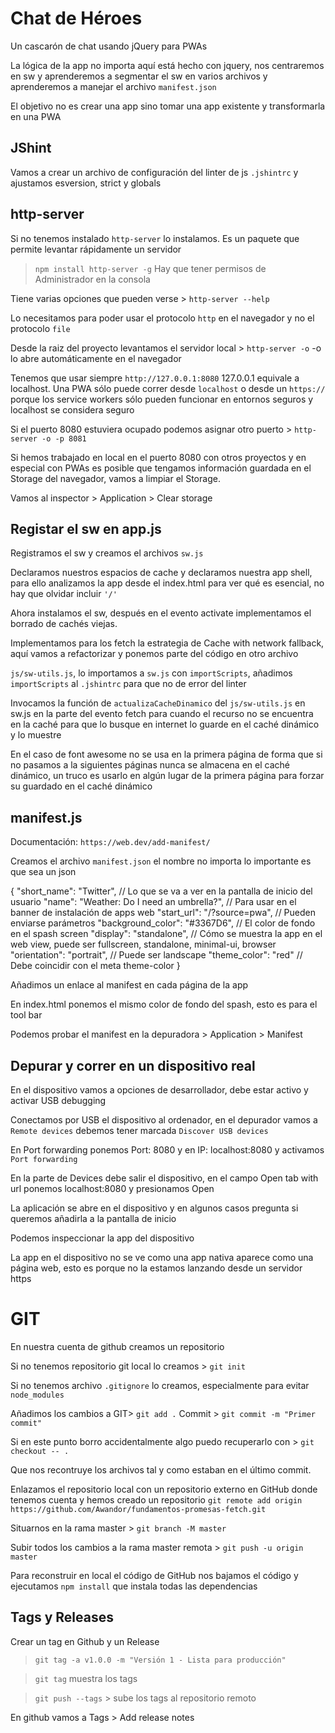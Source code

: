 # Chat de Héroes

Un cascarón de chat usando jQuery para PWAs

La lógica de la app no importa aquí está hecho con jquery, nos centraremos en sw y aprenderemos a segmentar el sw en varios archivos
y aprenderemos a manejar el archivo `manifest.json`

El objetivo no es crear una app sino tomar una app existente y transformarla en una PWA

## JShint

Vamos a crear un archivo de configuración del linter de js `.jshintrc` y ajustamos esversion, strict y globals


## http-server

Si no tenemos instalado `http-server` lo instalamos. Es un paquete que permite levantar rápidamente un servidor

> `npm install http-server -g` Hay que tener permisos de Administrador en la consola

Tiene varias opciones que pueden verse > `http-server --help`

Lo necesitamos para poder usar el protocolo `http` en el navegador y no el protocolo `file`

Desde la raiz del proyecto levantamos el servidor local > `http-server -o` -o lo abre automáticamente en el navegador

Tenemos que usar siempre `http://127.0.0.1:8080` 127.0.0.1 equivale a localhost. Una PWA sólo puede correr desde `localhost` o desde un `https://`
porque los service workers sólo pueden funcionar en entornos seguros y localhost se considera seguro

Si el puerto 8080 estuviera ocupado podemos asignar otro puerto > `http-server -o -p 8081`

Si hemos trabajado en local en el puerto 8080 con otros proyectos y en especial con PWAs es posible que tengamos información guardada en el Storage
del navegador, vamos a limpiar el Storage.

Vamos al inspector > Application > Clear storage

## Registar el sw en app.js

Registramos el sw y creamos el archivos `sw.js`

Declaramos nuestros espacios de cache y declaramos nuestra app shell, para ello analizamos la app desde el index.html para ver qué es esencial,
no hay que olvidar incluir `'/'`

Ahora instalamos el sw, después en el evento activate implementamos el borrado de cachés viejas.

Implementamos para los fetch la estrategia de Cache with network fallback, aquí vamos a refactorizar y ponemos parte del código en otro archivo

`js/sw-utils.js`, lo importamos a `sw.js` con `importScripts`, añadimos `importScripts` al `.jshintrc` para que no de error del linter

Invocamos la función de `actualizaCacheDinamico` del `js/sw-utils.js` en sw.js en la parte del evento fetch para cuando el recurso no se
encuentra en la caché para que lo busque en internet lo guarde en el caché dinámico y lo muestre

En el caso de font awesome no se usa en la primera página de forma que si no pasamos a la siguientes páginas nunca se almacena en el caché dinámico,
un truco es usarlo en algún lugar de la primera página para forzar su guardado en el caché dinámico

## manifest.js

Documentación: `https://web.dev/add-manifest/`

Creamos el archivo `manifest.json` el nombre no importa lo importante es que sea un json

{
  "short_name": "Twitter", // Lo que se va a ver en la pantalla de inicio del usuario
  "name": "Weather: Do I need an umbrella?", // Para usar en el banner de instalación de apps web
  "start_url": "/?source=pwa", // Pueden enviarse parámetros
  "background_color": "#3367D6", // El color de fondo en el spash screen
  "display": "standalone", // Cómo se muestra la app en el web view, puede ser fullscreen, standalone, minimal-ui, browser
  "orientation": "portrait", // Puede ser landscape
  "theme_color": "red" // Debe coincidir con el meta theme-color
}

Añadimos un enlace al manifest en cada página de la app <link rel="manifest" href="manifest.json">

En index.html ponemos <meta name="theme-color" content="#3498db"> el mismo color de fondo del spash, esto es para el tool bar

Podemos probar el manifest en la depuradora > Application > Manifest


## Depurar y correr en un dispositivo real

En el dispositivo vamos a opciones de desarrollador, debe estar activo y activar USB debugging

Conectamos por USB el dispositivo al ordenador, en el depurador vamos a `Remote devices` debemos tener marcada `Discover USB devices`

En Port forwarding ponemos Port: 8080 y en IP: localhost:8080 y activamos `Port forwarding`

En la parte de Devices debe salir el dispositivo, en el campo Open tab with url ponemos localhost:8080 y presionamos Open

La aplicación se abre en el dispositivo y en algunos casos pregunta si queremos añadirla a la pantalla de inicio

Podemos inspeccionar la app del dispositivo

La app en el dispositivo no se ve como una app nativa aparece como una página web, esto es porque no la estamos lanzando desde
un servidor https











# GIT

En nuestra cuenta de github creamos un repositorio

Si no tenemos repositorio git local lo creamos > `git init`

Si no tenemos archivo `.gitignore` lo creamos, especialmente para evitar `node_modules`

Añadimos los cambios a GIT> `git add .`
Commit > `git commit -m "Primer commit"`

Si en este punto borro accidentalmente algo puedo recuperarlo con > `git checkout -- .`

Que nos recontruye los archivos tal y como estaban en el último commit.

Enlazamos el repositorio local con un repositorio externo en GitHub donde tenemos cuenta y hemos creado un repositorio
`git remote add origin https://github.com/Awandor/fundamentos-promesas-fetch.git`

Situarnos en la rama master > `git branch -M master`

Subir todos los cambios a la rama master remota > `git push -u origin master`

Para reconstruir en local el código de GitHub nos bajamos el código y ejecutamos `npm install` que instala todas las dependencias


## Tags y Releases

Crear un tag en Github y un Release

> `git tag -a v1.0.0 -m "Versión 1 - Lista para producción"`

> `git tag` muestra los tags

> `git push --tags` > sube los tags al repositorio remoto

En github vamos a Tags > Add release notes